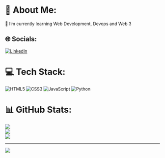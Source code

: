 # 💫 About Me:
🌱 I’m currently learning Web Development, Devops and Web 3<br>


## 🌐 Socials:
[![LinkedIn](https://img.shields.io/badge/LinkedIn-%230077B5.svg?logo=linkedin&logoColor=white)](https://linkedin.com/in/https://www.linkedin.com/in/bhanu-prasad-chunchu-1aa187296/) 

# 💻 Tech Stack:
![HTML5](https://img.shields.io/badge/html5-%23E34F26.svg?style=flat&logo=html5&logoColor=white) ![CSS3](https://img.shields.io/badge/css3-%231572B6.svg?style=flat&logo=css3&logoColor=white) ![JavaScript](https://img.shields.io/badge/javascript-%23323330.svg?style=flat&logo=javascript&logoColor=%23F7DF1E) ![Python](https://img.shields.io/badge/python-3670A0?style=flat&logo=python&logoColor=ffdd54)
# 📊 GitHub Stats:
![](https://github-readme-stats.vercel.app/api?username=Bhanuprasad003&theme=dark&hide_border=true&include_all_commits=true&count_private=false)<br/>
![](https://nirzak-streak-stats.vercel.app/?user=Bhanuprasad003&theme=dark&hide_border=true)<br/>
![](https://github-readme-stats.vercel.app/api/top-langs/?username=Bhanuprasad003&theme=dark&hide_border=true&include_all_commits=true&count_private=false&layout=compact)

---
[![](https://visitcount.itsvg.in/api?id=Bhanuprasad003&icon=0&color=0)](https://visitcount.itsvg.in)

<!-- Proudly created with GPRM ( https://gprm.itsvg.in ) -->